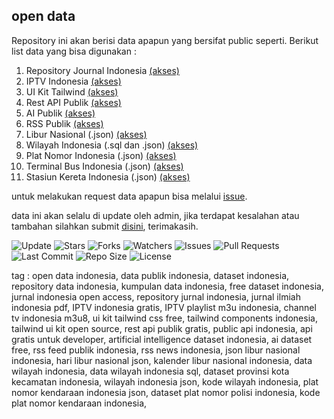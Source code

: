 ## open data

Repository ini akan berisi data apapun yang bersifat public seperti. Berikut
list data yang bisa digunakan :

1. Repository Journal Indonesia
   [(akses)](https://github.com/fajriyan/open-data/blob/main/journal-idn.md)
2. IPTV Indonesia
   [(akses)](https://github.com/fajriyan/open-data/blob/main/iptv-indonesia.m3u)
3. UI Kit Tailwind
   [(akses)](https://github.com/fajriyan/open-data/blob/main/ui-kit.md)
4. Rest API Publik
   [(akses)](https://github.com/fajriyan/open-data/blob/main/public-api.md)
5. AI Publik [(akses)](https://github.com/fajriyan/open-data/blob/main/ai.md)
6. RSS Publik [(akses)](https://github.com/fajriyan/open-data/blob/main/rss.md)
7. Libur Nasional (.json)
   [(akses)](https://github.com/fajriyan/open-data/blob/main/libur-nasional)
8. Wilayah Indonesia (.sql dan .json)
   [(akses)](https://github.com/fajriyan/open-data/blob/main/wilayah-indonesia)
9. Plat Nomor Indonesia (.json)
   [(akses)](https://github.com/fajriyan/open-data/blob/main/plat-nomor-indonesia)
10. Terminal Bus Indonesia (.json)
    [(akses)](https://github.com/fajriyan/open-data/blob/main/transportasi/terminal-bus-indonesia.json)
11. Stasiun Kereta Indonesia (.json)
    [(akses)](https://github.com/fajriyan/open-data/blob/main/transportasi/stasiun-kereta-indonesia.json)

untuk melakukan request data apapun bisa melalui
[issue](https://github.com/fajriyan/open-data/issues/new).

data ini akan selalu di update oleh admin, jika terdapat kesalahan atau tambahan
silahkan submit [disini](mailto:fajriyan20@gmail.com), terimakasih.

![Update](https://img.shields.io/github/last-commit/fajriyan/open-repository?label=last%20update)
![Stars](https://img.shields.io/github/stars/fajriyan/open-data?style=social)
![Forks](https://img.shields.io/github/forks/fajriyan/open-data?style=social)
![Watchers](https://img.shields.io/github/watchers/fajriyan/open-data?style=social)
![Issues](https://img.shields.io/github/issues/fajriyan/open-data)
![Pull Requests](https://img.shields.io/github/issues-pr/fajriyan/open-data)
![Last Commit](https://img.shields.io/github/last-commit/fajriyan/open-data?label=last%20update)
![Repo Size](https://img.shields.io/github/repo-size/fajriyan/open-data)
![License](https://img.shields.io/github/license/fajriyan/open-data)

tag : open data indonesia, data publik indonesia, dataset indonesia, repository
data indonesia, kumpulan data indonesia, free dataset indonesia, jurnal
indonesia open access, repository jurnal indonesia, jurnal ilmiah indonesia pdf,
IPTV indonesia gratis, IPTV playlist m3u indonesia, channel tv indonesia m3u8,
ui kit tailwind css free, tailwind components indonesia, tailwind ui kit open
source, rest api publik gratis, public api indonesia, api gratis untuk
developer, artificial intelligence dataset indonesia, ai dataset free, rss feed
publik indonesia, rss news indonesia, json libur nasional indonesia, hari libur
nasional json, kalender libur nasional indonesia, data wilayah indonesia, data
wilayah indonesia sql, dataset provinsi kota kecamatan indonesia, wilayah
indonesia json, kode wilayah indonesia, plat nomor kendaraan indonesia json,
dataset plat nomor polisi indonesia, kode plat nomor kendaraan indonesia,
